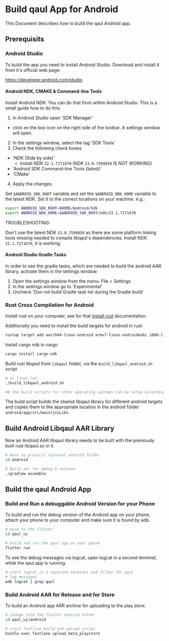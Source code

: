 # Build qaul App for Android

This Document describes how to build the qaul Android app.


## Prerequisits

### Android Studio

To build the app you need to install Android Studio.
Download and install it from it's official web page:

https://developer.android.com/studio


#### Android NDK, CMAKE & Command-line Tools

Install Android NDK. You can do that from within Android Studio.
This is a small guide how to do this:

1) In Android Studio open 'SDK Manager'
  * click on the box icon on the right side of the toolbar. A settings window will open.
2) In the settings window, select the tag 'SDK Tools'
3) Check the following check boxes
  * 'NDK (Side by side)'
    * Install NDK `22.1.7171670` (NDK `23.0.7599858` IS NOT WORKING)
  * 'Android SDK Command-line Tools (latest)'
  * 'CMake'
4) Apply the changes.


Set `$ANDROID_SDK_ROOT` variable and set the `$ANDROID_NDK_HOME` variable to the latest NDK.
Set it to the correct locations on your machine. e.g.:

```sh
export ANDROID_SDK_ROOT=$HOME/Android/Sdk
export ANDROID_NDK_HOME=$ANDROID_SDK_ROOT/ndk/22.1.7171670
```

TROUBLESHOOTING:

Don't use the latest NDK `23.0.7599858` as there are some platform linking tools missing
needed to compile libqaul's dependencies.
Install NDK `22.1.7171670`, it is working.


#### Android Studio Gradle Tasks

In order to see the gradle tasks, which are needed to 
build the android AAR library, activate them in the settings window:

1) Open the settings window from the menu: File > Settings 
2) In the settings window go to 'Experimental'
3) Uncheck 'Don not build Gradle task list during the Gradle build'


### Rust Cross Compilation for Android

Install rust on your computer, see for that [install rust](rust-install.md) documentation.

Additionally you need to install the build targets for android in rust:

```sh
rustup target add aarch64-linux-android armv7-linux-androideabi i686-linux-android x86_64-linux-android
```

Install cargo ndk in cargo

```sh
cargo install cargo-ndk
```

Build rust libqaul from `libqaul` folder, via the `build_libqaul_android.sh` script

```sh
# on linux run
./build_libqaul_android.sh

## the build scripts for other operating systems can be setup accordingly
```

The build script builds the shared libqaul library for different android 
targets and copies them to the appropriate location in the android folder 
`android/app/src/main/jniLibs`.


## Build Android Libqaul AAR Library

Now an Android AAR libqaul library needs to be built with the previously built 
rust libqaul.so in it.

```sh
# move to projects toplevel android folder
cd android

# Build aar for debug & release
./gradlew assemble
```

## Build the qaul Android App 

### Build and Run a debuggable Android Version for your Phone

To build and run the debug version of the Android app on your phone,
attach your phone to your computer and make sure it is found by adb.

```sh
# move to the flutter 
cd qaul_ui

# build and run the qaul app on your phone
flutter run
```

To see the debug messages via logcat, open logcat in a second terminal, 
while the qaul app is running.

```sh
# start logcat in a separate terminal and filter for qaul
# log messages
adb logcat | grep qaul
```

### Build Android AAR for Release and for Store

To build an Android app ARR archive for uploading to the play store.

```sh
# change into the flutter android folder
cd qaul_ui/android

# start fastline build and upload script
bundle exec fastlane upload_beta_playstore
```
